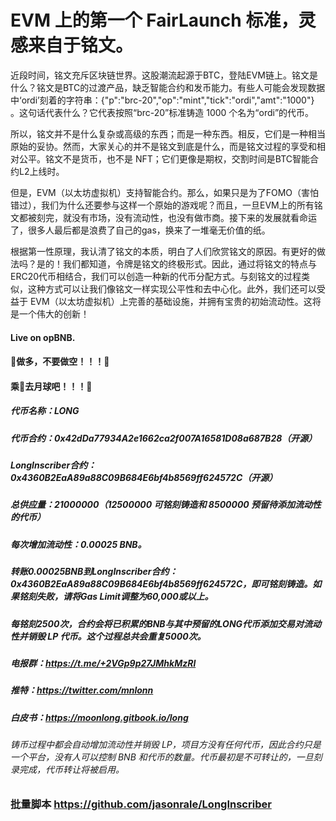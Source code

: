 # EVM 上的第一个 FairLaunch 标准，灵感来自于铭文。
近段时间，铭文充斥区块链世界。这股潮流起源于BTC，登陆EVM链上。铭文是什么？铭文是BTC的过渡产品，缺乏智能合约和发币能力。有些人可能会发现数据中‘ordi’刻着的字符串：{"p":"brc-20","op":"mint","tick":"ordi","amt":"1000"} 。这句话代表什么？它代表按照“brc-20”标准铸造 1000 个名为“ordi”的代币。

所以，铭文并不是什么复杂或高级的东西；而是一种东西。相反，它们是一种相当原始的妥协。然而，大家关心的并不是铭文到底是什么，而是铭文过程的享受和相对公平。铭文不是货币，也不是 NFT；它们更像是期权，交割时间是BTC智能合约L2上线时。

但是，EVM（以太坊虚拟机）支持智能合约。那么，如果只是为了FOMO（害怕错过），我们为什么还要参与这样一个原始的游戏呢？而且，一旦EVM上的所有铭文都被刻完，就没有市场，没有流动性，也没有做市商。接下来的发展就看命运了，很多人最后都是浪费了自己的gas，换来了一堆毫无价值的纸。

根据第一性原理，我认清了铭文的本质，明白了人们欣赏铭文的原因。有更好的做法吗？是的！我们都知道，令牌是铭文的终极形式。因此，通过将铭文的特点与ERC20代币相结合，我们可以创造一种新的代币分配方式。与刻铭文的过程类似，这种方式可以让我们像铭文一样实现公平性和去中心化。此外，我们还可以受益于 EVM（以太坊虚拟机）上完善的基础设施，并拥有宝贵的初始流动性。这将是一个伟大的创新！

#### Live on opBNB.
#### 🐉做多，不要做空！！！🐉
#### 乘🐉去月球吧！！！🐉
##### 代币名称：LONG
##### 代币合约：0x42dDa77934A2e1662ca2f007A16581D08a687B28（开源）
##### LongInscriber合约：0x4360B2EaA89a88C09B684E6bf4b8569ff624572C（开源）
##### 总供应量：21000000（12500000 可铭刻铸造和 8500000 预留待添加流动性的代币）
##### 每次增加流动性：0.00025 BNB。
##### 转账0.00025BNB到LongInscriber合约：0x4360B2EaA89a88C09B684E6bf4b8569ff624572C，即可铭刻铸造。如果铭刻失败，请将Gas Limit调整为60,000或以上。
##### 每铭刻2500次，合约会将已积累的BNB与其中预留的LONG代币添加交易对流动性并销毁 LP 代币。这个过程总共会重复5000次。
##### 电报群：https://t.me/+2VGp9p27JMhkMzRl
##### 推特：https://twitter.com/mnlonn
##### 白皮书：https://moonlong.gitbook.io/long
###### 铸币过程中都会自动增加流动性并销毁 LP，项目方没有任何代币，因此合约只是一个平台，没有人可以控制 BNB 和代币的数量。代币最初是不可转让的，一旦刻录完成，代币转让将被启用。
### 批量脚本 https://github.com/jasonrale/LongInscriber
